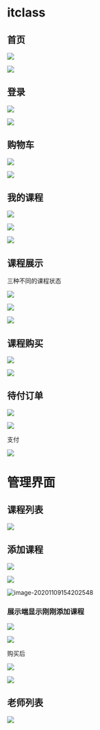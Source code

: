 # itclass

## 首页

![](https://gitee.com/thb_eliauk/typora/raw/master/img/20201109152837.png)

![](https://gitee.com/thb_eliauk/typora/raw/master/img/20201109152905.png)



## 登录

![](https://gitee.com/thb_eliauk/typora/raw/master/img/20201109152936.png)

![](https://gitee.com/thb_eliauk/typora/raw/master/img/20201109152948.png)

## 购物车

![](https://gitee.com/thb_eliauk/typora/raw/master/img/20201109152919.png)

![](https://gitee.com/thb_eliauk/typora/raw/master/img/20201109153041.png)

## 我的课程

![](https://gitee.com/thb_eliauk/typora/raw/master/img/20201109153102.png)

![](https://gitee.com/thb_eliauk/typora/raw/master/img/20201109155242.png)

![](https://gitee.com/thb_eliauk/typora/raw/master/img/20201109153150.png)

## 课程展示

三种不同的课程状态

![](https://gitee.com/thb_eliauk/typora/raw/master/img/20201109153228.png)



![](https://gitee.com/thb_eliauk/typora/raw/master/img/20201109153241.png)



![](https://gitee.com/thb_eliauk/typora/raw/master/img/20201109153303.png)



## 课程购买

![](https://gitee.com/thb_eliauk/typora/raw/master/img/20201109153514.png)

![](https://gitee.com/thb_eliauk/typora/raw/master/img/20201109154928.png)

## 待付订单

![](https://gitee.com/thb_eliauk/typora/raw/master/img/20201109153428.png)

![](https://gitee.com/thb_eliauk/typora/raw/master/img/20201109153339.png)



支付

![](https://gitee.com/thb_eliauk/typora/raw/master/img/20201109153405.png)

# 管理界面

## 课程列表

![](https://gitee.com/thb_eliauk/typora/raw/master/img/20201109153823.png)

## 添加课程

![](https://gitee.com/thb_eliauk/typora/raw/master/img/20201109154057.png)

![](https://gitee.com/thb_eliauk/typora/raw/master/img/20201109154139.png)

![image-20201109154202548](C:\Users\Administrator\AppData\Roaming\Typora\typora-user-images\image-20201109154202548.png)



### 展示端显示刚刚添加课程

![](https://gitee.com/thb_eliauk/typora/raw/master/img/20201109154247.png)

![](https://gitee.com/thb_eliauk/typora/raw/master/img/20201109154311.png)

购买后

![](https://gitee.com/thb_eliauk/typora/raw/master/img/20201109154342.png)



![](https://gitee.com/thb_eliauk/typora/raw/master/img/20201109154357.png)



## 老师列表

![](https://gitee.com/thb_eliauk/typora/raw/master/img/20201109153842.png)